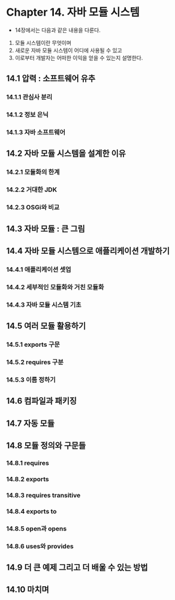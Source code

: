 # Chapter 14. 자바 모듈 시스템
- 14장에서는 다음과 같은 내용을 다룬다.
1. 모듈 시스템이란 무엇이며
2. 새로운 자바 모듈 시스템이 어디에 사용될 수 있고
3. 이로부터 개발자는 어떠한 이익을 얻을 수 있는지 설명한다.



## 14.1 압력 : 소프트웨어 유추

### 14.1.1 관심사 분리
### 14.1.2 정보 은닉
### 14.1.3 자바 소프트웨어



## 14.2 자바 모듈 시스템을 설계한 이유
### 14.2.1 모듈화의 한계
### 14.2.2 거대한 JDK
### 14.2.3 OSGi와 비교


## 14.3 자바 모듈 : 큰 그림

## 14.4 자바 모듈 시스템으로 애플리케이션 개발하기
### 14.4.1 애플리케이션 셋업
### 14.4.2 세부적인 모듈화와 거친 모듈화
### 14.4.3 자바 모듈 시스템 기초


## 14.5 여러 모듈 활용하기
### 14.5.1 exports 구문
### 14.5.2 requires 구분
### 14.5.3 이름 정하기


## 14.6 컴파일과 패키징

## 14.7 자동 모듈

## 14.8 모듈 정의와 구문들
### 14.8.1 requires
### 14.8.2 exports
### 14.8.3 requires transitive
### 14.8.4 exports to 
### 14.8.5 open과 opens
### 14.8.6 uses와 provides





## 14.9 더 큰 예제 그리고 더 배울 수 있는 방법

## 14.10 마치며

